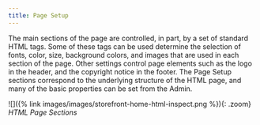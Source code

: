 ```yaml
---
title: Page Setup
---
```


The main sections of the page are controlled, in part, by a set of standard HTML tags. Some of these tags can be used determine the selection of fonts, color, size, background colors, and images that are used in each section of the page. Other settings control page elements such as the logo in the header, and the copyright notice in the footer. The Page Setup sections correspond to the underlying structure of the HTML page, and many of the basic properties can be set from the Admin.

![]({% link images/images/storefront-home-html-inspect.png %}){: .zoom}
_HTML Page Sections_
